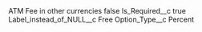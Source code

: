 <?xml version="1.0" encoding="UTF-8"?>
<CustomMetadata xmlns="http://soap.sforce.com/2006/04/metadata" xmlns:xsi="http://www.w3.org/2001/XMLSchema-instance" xmlns:xsd="http://www.w3.org/2001/XMLSchema">
    <label>ATM Fee in other currencies</label>
    <protected>false</protected>
    <values>
        <field>Is_Required__c</field>
        <value xsi:type="xsd:boolean">true</value>
    </values>
    <values>
        <field>Label_instead_of_NULL__c</field>
        <value xsi:type="xsd:string">Free</value>
    </values>
    <values>
        <field>Option_Type__c</field>
        <value xsi:type="xsd:string">Percent</value>
    </values>
</CustomMetadata>
